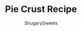 ---
layout: ../../layouts/MarkdownPostLayout.astro
title: Pie Crust Recipe
author: ShugarySweets
pubDate: 2020-04-14
description: "Take your pie game to the next level with this Homemade Pie Crust recipe. If you&#x27;re looking for the perfect flaky pie crust, call off the search and start baking! This is it."
image_url: https://www.shugarysweets.com/wp-content/uploads/2020/05/homemade-pie-crust-1.jpg
tags: ["Pies and Tarts","American"]
calories: 280
protein: 4
carbohydrates: 24
fats: 19
fiber: 1
ingredients: ["2 cups all-purpose flour","Pinch of salt","3/4 cup unsalted butter, chilled","2 egg yolks","4 tablespoons of ice water"]
serves: 1
time: "50 minutes"
prepTime: "20 minutes"
instructions: ["In a large bowl, sift flour and salt together. Cut the chilled butter into pieces and add to the bowl of flour. Using your fingers, pinch the butter and flour together to combine. Continue until no large clumps of butter remain.  ","In a small bowl, combine the egg yolks and ice water. Add the egg and water mixture, a little at a time, to the flour and butter, mixing quickly with a fork. Once all the liquid has been added, you should be able to squeeze a portion of dough in your hand, and it should hold together.  ","Transfer the dough to a clean work surface and continue to form the dough into a flat disc. Shaping it like this will make it easier to roll out later. Cover the dough with plastic wrap and place it in the refrigerator to rest for approximately 30 minutes. ","When the dough is done chilling, lightly flour your work surface and unwrap the dough. ","Flour the top of the disc of dough and, using a rolling pin, begin to push down (do not roll) and flatten the dough. To ensure that the dough isn’t sticking to your work surface, periodically turn the dough, about a quarter turn.  ","Once your disc has been flattened to a diameter of about 8 inches, begin rolling out the dough.  If any cracks start to form along the edges, seal them back together with your fingers. You can use a little bit of water to aid in this. However, if you add too much water, it can make your dough very sticky and hard to work with. If you leave the cracks, they will only get larger. ","Continue to roll the dough until it is about ⅛ inch thick.","To transfer the crust to your pie plate, roll it up onto your rolling pin. And then roll it back out so that it covers your plate.  ","Push the crust down into your pie plate and trim off the excess dough that hangs over the edge.","Using a fork, poke holes in the bottom of the crust. ","Use in your favorite pie recipes!","If your recipe calls for a blind-baked crust (or a pre-baked crust), use parchment paper to line the inside of the crust, shaping it around the inner edges to form a mold of the crust.","Fill the parchment paper lined bottom of the crust with pie weights or dried beans. Bake immediately at 400°F for 15 minutes.","Remove the pan from the oven, and carefully lift out the parchment paper with weights. If the bottom crust has started to bubble up, poke it with a fork a few times.","Return the crust to the oven for 11-13 minutes for a partially baked pie crust (it should be lightly browned), or 15-17 minutes for a fully baked pie crust (it should be a deep golden brown)."]
nutrition: ["280 calories","24 grams carbohydrates","92 milligrams cholesterol","19 grams fat","1 grams fiber","4 grams protein","11 grams saturated fat","22 grams sodium","0 grams sugar","0 grams trans fat","6 grams unsaturated fat"]
---